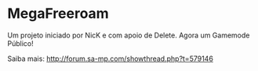 # MegaFreeroam

Um projeto iniciado por NicK e com apoio de Delete.
Agora um Gamemode Público!

Saiba mais: http://forum.sa-mp.com/showthread.php?t=579146
